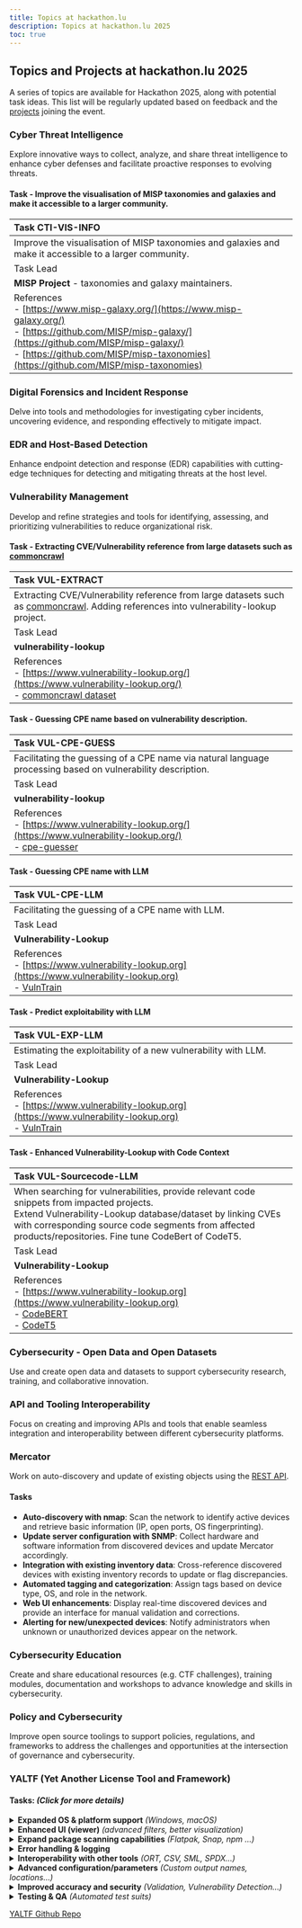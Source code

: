 ```yaml
---
title: Topics at hackathon.lu
description: Topics at hackathon.lu 2025
toc: true
---
```


## Topics and Projects at hackathon.lu 2025

A series of topics are available for Hackathon 2025, along with potential task ideas. This list will be regularly updated based on feedback and the [projects](/projects/) joining the event.

### Cyber Threat Intelligence

Explore innovative ways to collect, analyze, and share threat intelligence to enhance cyber defenses and facilitate proactive responses to evolving threats.

#### Task - Improve the visualisation of MISP taxonomies and galaxies and make it accessible to a larger community.

| Task CTI-VIS-INFO|
| :--|
|Improve the visualisation of MISP taxonomies and galaxies and make it accessible to a larger community.|
| Task Lead
 **MISP Project**  - taxonomies and galaxy maintainers.|
| References<br> - [https://www.misp-galaxy.org/](https://www.misp-galaxy.org/)<br>- [https://github.com/MISP/misp-galaxy/](https://github.com/MISP/misp-galaxy/)<br>- [https://github.com/MISP/misp-taxonomies](https://github.com/MISP/misp-taxonomies) | 

### Digital Forensics and Incident Response

Delve into tools and methodologies for investigating cyber incidents, uncovering evidence, and responding effectively to mitigate impact.

### EDR and Host-Based Detection

Enhance endpoint detection and response (EDR) capabilities with cutting-edge techniques for detecting and mitigating threats at the host level.

### Vulnerability Management

Develop and refine strategies and tools for identifying, assessing, and prioritizing vulnerabilities to reduce organizational risk.

#### Task - Extracting CVE/Vulnerability reference from large datasets such as [commoncrawl](https://commoncrawl.org/)

| Task VUL-EXTRACT|
| :--|
| Extracting CVE/Vulnerability reference from large datasets such as [commoncrawl](https://commoncrawl.org/). Adding references into vulnerability-lookup project.|
| Task Lead
 **vulnerability-lookup**|
| References<br> - [https://www.vulnerability-lookup.org/](https://www.vulnerability-lookup.org/)<br>- [commoncrawl dataset](https://commoncrawl.org) |

#### Task - Guessing CPE name based on vulnerability description.

| Task VUL-CPE-GUESS|
| :--|
| Facilitating the guessing of a CPE name via natural language processing based on vulnerability description.|
| Task Lead
 **vulnerability-lookup**|
| References<br> - [https://www.vulnerability-lookup.org/](https://www.vulnerability-lookup.org/)<br>- [cpe-guesser](https://github.com/cve-search/cpe-guesser) |

#### Task - Guessing CPE name with LLM

| Task VUL-CPE-LLM|
| :--|
| Facilitating the guessing of a CPE name with LLM.|
| Task Lead
 **Vulnerability-Lookup**|
| References<br> - [https://www.vulnerability-lookup.org](https://www.vulnerability-lookup.org)<br>- [VulnTrain](https://github.com/vulnerability-lookup/VulnTrain) |

#### Task - Predict exploitability with LLM

| Task VUL-EXP-LLM|
| :--|
| Estimating the exploitability of a new vulnerability with LLM.|
| Task Lead
 **Vulnerability-Lookup**|
| References<br> - [https://www.vulnerability-lookup.org](https://www.vulnerability-lookup.org)<br>- [VulnTrain](https://github.com/vulnerability-lookup/VulnTrain) |

#### Task - Enhanced Vulnerability-Lookup with Code Context

| Task VUL-Sourcecode-LLM|
| :--|
| When searching for vulnerabilities, provide relevant code snippets from impacted projects.<br>Extend Vulnerability-Lookup database/dataset by linking CVEs with corresponding source code segments from affected products/repositories. Fine tune CodeBert of CodeT5.|
| Task Lead
 **Vulnerability-Lookup**|
| References<br> - [https://www.vulnerability-lookup.org](https://www.vulnerability-lookup.org)<br>- [CodeBERT](https://huggingface.co/microsoft/codebert-base)<br>- [CodeT5](https://huggingface.co/Salesforce/codet5-base) |


### Cybersecurity - Open Data and Open Datasets

Use and create open data and datasets to support cybersecurity research, training, and collaborative innovation.

### API and Tooling Interoperability

Focus on creating and improving APIs and tools that enable seamless integration and interoperability between different cybersecurity platforms.

### Mercator  

Work on auto-discovery and update of existing objects using the [REST API](https://dbarzin.github.io/mercator/api/).

#### Tasks  

- **Auto-discovery with nmap**: Scan the network to identify active devices and retrieve basic information (IP, open ports, OS fingerprinting).  
- **Update server configuration with SNMP**: Collect hardware and software information from discovered devices and update Mercator accordingly.  
- **Integration with existing inventory data**: Cross-reference discovered devices with existing inventory records to update or flag discrepancies.  
- **Automated tagging and categorization**: Assign tags based on device type, OS, and role in the network.  
- **Web UI enhancements**: Display real-time discovered devices and provide an interface for manual validation and corrections.  
- **Alerting for new/unexpected devices**: Notify administrators when unknown or unauthorized devices appear on the network.  

### Cybersecurity Education

Create and share educational resources (e.g. CTF challenges), training modules, documentation and workshops to advance knowledge and skills in cybersecurity.

### Policy and Cybersecurity
Improve open source toolings to support policies, regulations, and frameworks to address the challenges and opportunities at the intersection of governance and cybersecurity.

### YALTF (Yet Another License Tool and Framework)
#### Tasks: ***(Click for more details)***
<details>
    <summary>
    <b>Expanded OS & platform support</b> <i>(Windows, macOS)</i>
    </summary>

- Extend linux support: Extend support to further Linux distributions, particularly Debian and its derivatives that are most used. Explore compressing license data for efficient scanning (additional feat)
- Windows (SSH-Based): Enable scanning of software on Windows systems accessible via SSH.
- Windows (native): Implement native scanning on Windows using the WinRM protocol.
- macOS support: Extend scanning to macOS, including Homebrew-managed packages.
- Docker compatibility:Support scanning of Docker images to detect license and security issues.
</details>

<details>
    <summary>
    <b>Enhanced UI (viewer)</b> <i>(advanced filters, better visualization)</i>
    </summary>

- Redesign the UI with modern web technologies for a better user experience.
- Introduce advanced filtering, classification, and compliance-checking features.
- Display scan summaries and elegantly visualize composite license structures.
</details>

<details>
    <summary>
    <b>Expand package scanning capabilities</b> <i>(Flatpak, Snap, npm ...)</i>
    </summary>

- Scan software installed via distribution-independent package managers (e.g., Flatpak, Snap).
- Support CLI-based application package managers (e.g., Go modules, npm) for deeper license analysis.
</details>


<details>
    <summary>
    <b>Error handling & logging</b>
    </summary>

- Improve logging with detailed and actionable diagnostic messages.
- Display errors and warnings directly in the scan report for better visibility.
</details>

<details>
    <summary>
    <b>Interoperability with other tools</b> <i>(ORT, CSV, SML, SPDX...)</i>
    </summary>

- Enable integration with existing license scanners. Provide outputs compatible with industry-standard tools like ORT for seamless report generation.
- Support additional output formats, including CSV, XML, SPDX, and more, alongside the existing JSON.
</details>

<details>
    <summary>
    <b>Advanced configuration/parameters</b> <i>(Custom output names, locations...)</i>
    </summary>

- Expand configuration settings to allow custom output directories, report names, and other preferences.
</details>

<details>
    <summary>
    <b>Improved accuracy and security</b> <i>(Validation, Vulnerability Detection...)</i>
    </summary>

- License data validation: Cross-check scan results against online sources to ensure completeness and detect outdated or missing license information.
- Vulnerability detection: Identify known vulnerabilities (CVEs) in scanned software by referencing security databases. Potentially leveraging lookup service from CIRCL.
- Weak or insecure configuration detection: Analyze server, database, and software configurations for security misconfigurations that could lead to potential exploits.
</details>

<details>
    <summary>
    <b>Testing & QA</b> <i>(Automated test suits)</i>
    </summary>

- Develop automated test suites for YALTF to ensure accuracy, reliability, and robustness.
</details>

[YALTF Github Repo](https://github.com/yaltf/yaltf)
